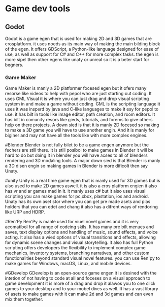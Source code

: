 # Game dev tools

## Godot
Godot is a game egen that is used for making 2D and 3D games that are crosplatform. it uses noeds as its main way of making the main bilding block of the egen. It offers GDScript, a Python-like language designed for ease of use, as well as support for C# and C++ for more complex tasks. the egen is more sipel then other egens like unaty or unreal so it is a beter start for begners.

### Game Maker
Game Maker is manly a 2D platformer focesed egen but it ofers many resorse like videos to help with pepol who are just starting out coding. It uses GML Visual it is where you can just drag and drop visual scripting system in and make a game without coding. GML is the scripting language it uses it was insperd by java and C-like languages to make it esy for pepol to use. it has bilt in tools like image editor, path creation, and room editors. It has bilt in comunity resors like gieds, tutorials, and forems to give others help on there projects. A down sied is that it is manly 2D focesed so making to make a 3D game you will have to use another engin. And it is manly for biginer and may not have all the tools like with more complex engines. 

#Blender
Blender is not fully bilet to be a game engen anymore but the fechers are still there. it is still posibol to make games in Blender it will be hard to do but doing it in blender you will have acses to all of blenders rendering and 3D modaling tools. A major down sied is that Blender is manly a 3D disen engin so making games in Blender is more dificolt then say Unaty.

#unity
Unity is a real time game egen that is manly used for 3D games but is also used to make 2D games aswell. it is also a cros platform engien it also has vr and ar games mad in it. it manly uses c# but it also uses  visual scripting you can make games for pc,xbox, plastation, ios and android. Unaty has its own aset stor where you can get pre made asets and plas holders that you can edet and chang it also has a difrent ways of rendoring like URP and HDRP.

#Ren'Py
Ren'Py is manle used for viuel novel games and it is very acomatibol for all range of codeing skils. It has many pre bilt menues and saves, text display options and handling of music, sound effects, and voice acting. It also has a wied options of visual transitions and effects, allowing for dynamic scene changes and visual storytelling. It also has full Python scripting offers developers the flexibility to implement complex game mechanics, inventory systems, branching narratives, and other custom functionalities beyond standard visual novel features. you can use Ren'py to make games for Windows, macOS, Linux, and mobile devices.

#GDevelop
GDevelop is an open-source game engen it is desined with the intetion of not having to code at all and foceses on a visual approach to game development it is more of a drag and drop it alawos you to one click games to your desktop and to your mobel dives as well. It has a vast library of asets to make games with it can make 2d and 3d games and can even mix them together. 
